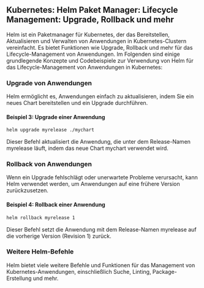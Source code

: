 ## Kubernetes: Helm Paket Manager: Lifecycle Management: Upgrade, Rollback und mehr

Helm ist ein Paketmanager für Kubernetes, der das Bereitstellen, Aktualisieren und Verwalten von Anwendungen in Kubernetes-Clustern vereinfacht. Es bietet Funktionen wie Upgrade, Rollback und mehr für das Lifecycle-Management von Anwendungen. Im Folgenden sind einige grundlegende Konzepte und Codebeispiele zur Verwendung von Helm für das Lifecycle-Management von Anwendungen in Kubernetes:


### Upgrade von Anwendungen
Helm ermöglicht es, Anwendungen einfach zu aktualisieren, indem Sie ein neues Chart bereitstellen und ein Upgrade durchführen.

#### Beispiel 3: Upgrade einer Anwendung

```bash
helm upgrade myrelease ./mychart
```

Dieser Befehl aktualisiert die Anwendung, die unter dem Release-Namen myrelease läuft, indem das neue Chart mychart verwendet wird.

### Rollback von Anwendungen
Wenn ein Upgrade fehlschlägt oder unerwartete Probleme verursacht, kann Helm verwendet werden, um Anwendungen auf eine frühere Version zurückzusetzen.

#### Beispiel 4: Rollback einer Anwendung

```bash
helm rollback myrelease 1
```

Dieser Befehl setzt die Anwendung mit dem Release-Namen myrelease auf die vorherige Version (Revision 1) zurück.

### Weitere Helm-Befehle
Helm bietet viele weitere Befehle und Funktionen für das Management von Kubernetes-Anwendungen, einschließlich Suche, Linting, Package-Erstellung und mehr.